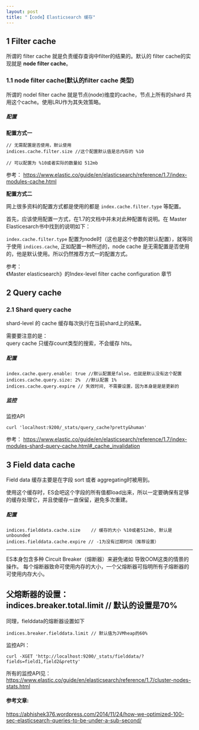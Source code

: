 ```yaml
---
layout: post
title: "【code】Elasticsearch 缓存"
---
```


## 1 Filter cache

所谓的 filter cache 就是负责缓存查询中filter的结果的。默认的 filter cache的实现就是 **node filter cache**。

### 1.1 node filter cache(默认的filter cache 类型)

所谓的 nodel filter cache 就是节点(node)维度的cache，节点上所有的shard 共用这个cache。使用LRU作为其失效策略。

##### 配置

**配置方式一**

~~~~
// 无需配置是否使用，默认使用
indices.cache.filter.size //这个配置默认值是总内存的 %10

// 可以配置为 %10或者实际的数量如 512mb
~~~~

参考：
https://www.elastic.co/guide/en/elasticsearch/reference/1.7/index-modules-cache.html

**配置方式二**

网上很多资料的配置方式都是使用的都是 `index.cache.filter.type` 等配置。

首先，应该使用配置一方式，在1.7的文档中并未对此种配置有说明。在 Master Elasticesarch书中找到的说明如下：

`index.cache.filter.type` 配置为node时（这也是这个参数的默认配置），就等同于使用 `indices.cache`, 正如配置一种所述的，node cache 是无需配置是否使用的，他是默认使用。所以仍然推荐方式一的配置方式。

参考：    
《Master elasticsearch》的Index-level filter cache configuration 章节

## 2 Query cache

### 2.1 Shard query cache

shard-level 的 cache 缓存每次执行在当前shard上的结果。

需要要注意的是：    
query cache 只缓存count类型的搜索，不会缓存 hits。

##### 配置

~~~~
index.cache.query.enable: true //默认配置是false，也就是默认没有这个配置
indices.cache.query.size: 2%  //默认配置 1%
indices.cache.query.expire // 失效时间, 不需要设置，因为本身是是是更新的
~~~~

##### 监控

监控API
~~~~
curl 'localhost:9200/_stats/query_cache?pretty&human'
~~~~


参考：
https://www.elastic.co/guide/en/elasticsearch/reference/1.7/index-modules-shard-query-cache.html#_cache_invalidation

## 3 Field data cache

Field data 缓存主要是在字段 sort 或者 aggregating时被用到。

使用这个缓存时，ES会吧这个字段的所有值都load出来，所以一定要确保有足够的缓存处理它，并且使缓存一直保留，避免多次重建。

##### 配置

~~~~
indices.fielddata.cache.size    // 缓存的大小 %10或者512mb, 默认是unbounded
indices.fielddata.cache.expire // -1为没有过期时间（推荐设置）
~~~~

------
ES本身包含多种 Circuit Breaker（熔断器）来避免诸如 导致OOM这类的情景的操作。 每个熔断器致命可使用内存的大小，一个父熔断器可指明所有子熔断器的可使用内存大小。

父熔断器的设置：    
indices.breaker.total.limit  // 默认的设置是70%
------

同理，fielddata的熔断器设置如下

~~~~
indices.breaker.fielddata.limit // 默认值为JVMheap的60%
~~~~

监控API：

~~~~
curl -XGET 'http://localhost:9200/_stats/fielddata/?fields=field1,field2&pretty'
~~~~

所有的监控API见：    
https://www.elastic.co/guide/en/elasticsearch/reference/1.7/cluster-nodes-stats.html


#### 参考文章:
https://abhishek376.wordpress.com/2014/11/24/how-we-optimized-100-sec-elasticsearch-queries-to-be-under-a-sub-second/

